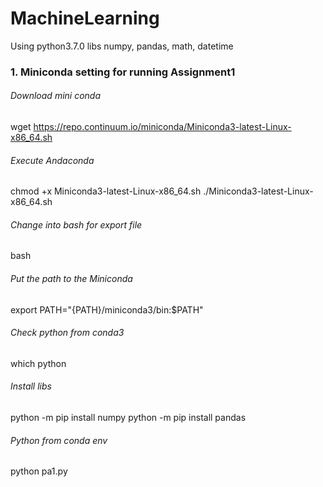# MachineLearning
Using python3.7.0
libs numpy, pandas, math, datetime  


### 1. Miniconda setting for running Assignment1
###### Download mini conda
wget https://repo.continuum.io/miniconda/Miniconda3-latest-Linux-x86_64.sh
###### Execute Andaconda
chmod +x Miniconda3-latest-Linux-x86_64.sh
./Miniconda3-latest-Linux-x86_64.sh
###### Change into bash for export file
bash
###### Put the path to the Miniconda
export PATH="{PATH}/miniconda3/bin:$PATH"
###### Check python from conda3
which python
###### Install libs
python -m pip install numpy
python -m pip install pandas
###### Python from conda env
python pa1.py

